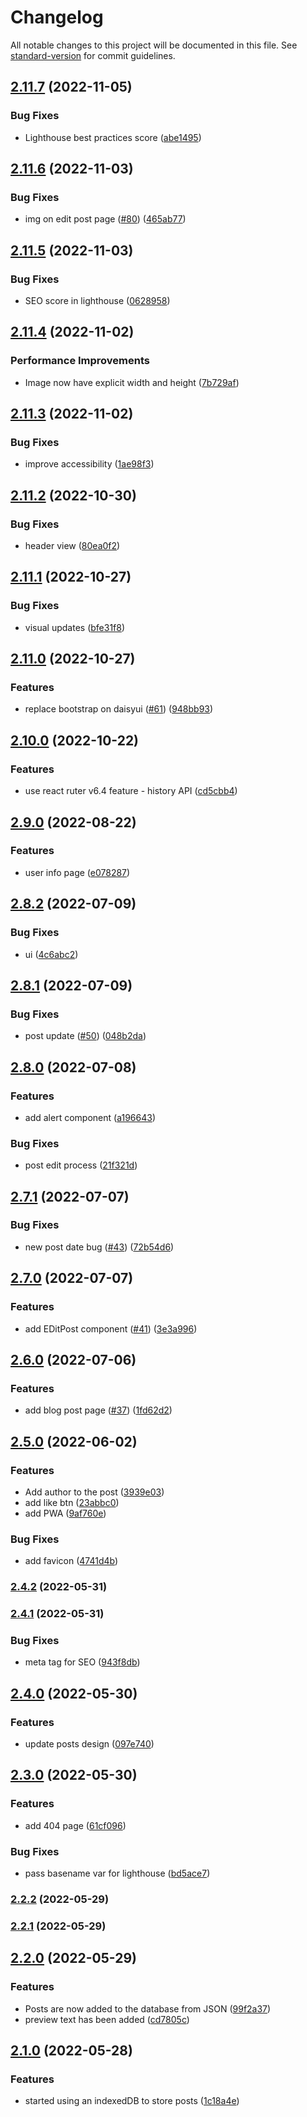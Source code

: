# Changelog

All notable changes to this project will be documented in this file. See [standard-version](https://github.com/conventional-changelog/standard-version) for commit guidelines.

## [2.11.7](https://github.com/pure-js/local-microblogging-client/compare/v2.11.6...v2.11.7) (2022-11-05)


### Bug Fixes

* Lighthouse best practices score ([abe1495](https://github.com/pure-js/local-microblogging-client/commit/abe1495fec1fd16763c8f08c4219c3914371aefb))

## [2.11.6](https://github.com/pure-js/local-microblogging-client/compare/v2.11.5...v2.11.6) (2022-11-03)


### Bug Fixes

* img on edit post page ([#80](https://github.com/pure-js/local-microblogging-client/issues/80)) ([465ab77](https://github.com/pure-js/local-microblogging-client/commit/465ab77db505858bd139f25bb7290809dbd8dc3e))

## [2.11.5](https://github.com/pure-js/local-microblogging-client/compare/v2.11.4...v2.11.5) (2022-11-03)


### Bug Fixes

* SEO score in lighthouse ([0628958](https://github.com/pure-js/local-microblogging-client/commit/0628958a0913e20323eb57052b1a7f98ecb3bd30))

## [2.11.4](https://github.com/pure-js/local-microblogging-client/compare/v2.11.3...v2.11.4) (2022-11-02)


### Performance Improvements

* Image now have explicit width and height ([7b729af](https://github.com/pure-js/local-microblogging-client/commit/7b729afd6205bdd054ad6bfc8064b8a54415f384))

## [2.11.3](https://github.com/pure-js/local-microblogging-client/compare/v2.11.2...v2.11.3) (2022-11-02)


### Bug Fixes

* improve accessibility ([1ae98f3](https://github.com/pure-js/local-microblogging-client/commit/1ae98f39533471f36d779d996495300877bed0fa))

## [2.11.2](https://github.com/pure-js/local-microblogging-client/compare/v2.11.1...v2.11.2) (2022-10-30)


### Bug Fixes

* header view ([80ea0f2](https://github.com/pure-js/local-microblogging-client/commit/80ea0f25b054ce02652b2055118edc9b9f687ff1))

## [2.11.1](https://github.com/pure-js/local-microblogging-client/compare/v2.11.0...v2.11.1) (2022-10-27)


### Bug Fixes

* visual updates ([bfe31f8](https://github.com/pure-js/local-microblogging-client/commit/bfe31f816b2a1091408b6e7676a08ae2f85755ed))

## [2.11.0](https://github.com/pure-js/local-microblogging-client/compare/v2.10.0...v2.11.0) (2022-10-27)


### Features

* replace bootstrap on daisyui ([#61](https://github.com/pure-js/local-microblogging-client/issues/61)) ([948bb93](https://github.com/pure-js/local-microblogging-client/commit/948bb935920e3307374c05b31ce44bc80e546e9d))

## [2.10.0](https://github.com/pure-js/local-microblogging-client/compare/v2.9.0...v2.10.0) (2022-10-22)


### Features

* use react ruter v6.4 feature - history API ([cd5cbb4](https://github.com/pure-js/local-microblogging-client/commit/cd5cbb4c3d031fe9f84bc1cc1291e86c3c45b739))

## [2.9.0](https://github.com/pure-js/local-microblogging-client/compare/v2.8.2...v2.9.0) (2022-08-22)


### Features

* user info page ([e078287](https://github.com/pure-js/local-microblogging-client/commit/e0782875d3f3e77adb3c417714ca36a31a48ebeb))

## [2.8.2](https://github.com/pure-js/local-microblogging-client/compare/v2.8.1...v2.8.2) (2022-07-09)


### Bug Fixes

* ui ([4c6abc2](https://github.com/pure-js/local-microblogging-client/commit/4c6abc279eaeaebfd9f412a6a4be402461537c48))

## [2.8.1](https://github.com/pure-js/local-microblogging-client/compare/v2.8.0...v2.8.1) (2022-07-09)


### Bug Fixes

* post update ([#50](https://github.com/pure-js/local-microblogging-client/issues/50)) ([048b2da](https://github.com/pure-js/local-microblogging-client/commit/048b2da041395fc0f6e51afac5e16bdccd10a37b))

## [2.8.0](https://github.com/pure-js/local-microblogging-client/compare/v2.7.1...v2.8.0) (2022-07-08)


### Features

* add alert component ([a196643](https://github.com/pure-js/local-microblogging-client/commit/a19664378a19191dbc5a1fe9e01af75b012ee7b5))


### Bug Fixes

* post edit process ([21f321d](https://github.com/pure-js/local-microblogging-client/commit/21f321d40678ca3e0a55fc2b145a6c9464e584ed))

## [2.7.1](https://github.com/pure-js/local-microblogging-client/compare/v2.7.0...v2.7.1) (2022-07-07)


### Bug Fixes

* new post date bug ([#43](https://github.com/pure-js/local-microblogging-client/issues/43)) ([72b54d6](https://github.com/pure-js/local-microblogging-client/commit/72b54d61a2c8a2b57a9b5c0d976055f312989436))

## [2.7.0](https://github.com/pure-js/local-microblogging-client/compare/v2.6.0...v2.7.0) (2022-07-07)


### Features

* add EDitPost component ([#41](https://github.com/pure-js/local-microblogging-client/issues/41)) ([3e3a996](https://github.com/pure-js/local-microblogging-client/commit/3e3a996e69a2851f99d86106faabc8499e39b1ca))

## [2.6.0](https://github.com/pure-js/local-microblogging-client/compare/v2.5.0...v2.6.0) (2022-07-06)


### Features

* add blog post page ([#37](https://github.com/pure-js/local-microblogging-client/issues/37)) ([1fd62d2](https://github.com/pure-js/local-microblogging-client/commit/1fd62d2472a63e402bd1b33f969fdef8336871ee))

## [2.5.0](https://github.com/pure-js/local-microblogging-client/compare/v2.4.2...v2.5.0) (2022-06-02)


### Features

* Add author to the post ([3939e03](https://github.com/pure-js/local-microblogging-client/commit/3939e0355d6a6be3c8ac9d93ec4ef691c9a5b997))
* add like btn ([23abbc0](https://github.com/pure-js/local-microblogging-client/commit/23abbc06d442e25e10dfe58ee882dc72f64e0a5f))
* add PWA ([9af760e](https://github.com/pure-js/local-microblogging-client/commit/9af760e967471445b9cd413abd6b9d0c990fead1))


### Bug Fixes

* add favicon ([4741d4b](https://github.com/pure-js/local-microblogging-client/commit/4741d4bef96d0b53d1fbc172bc5aec4887ddc6ff))

### [2.4.2](https://github.com/pure-js/local-microblogging-client/compare/v2.4.1...v2.4.2) (2022-05-31)

### [2.4.1](https://github.com/pure-js/local-microblogging-client/compare/v2.4.0...v2.4.1) (2022-05-31)


### Bug Fixes

* meta tag for SEO ([943f8db](https://github.com/pure-js/local-microblogging-client/commit/943f8db2b5714b047bf9a6aa90ec818c93d2e59b))

## [2.4.0](https://github.com/pure-js/local-microblogging-client/compare/v2.3.0...v2.4.0) (2022-05-30)


### Features

* update posts design ([097e740](https://github.com/pure-js/local-microblogging-client/commit/097e74034686259c2142448ed4d4a42b9344f045))

## [2.3.0](https://github.com/pure-js/local-microblogging-client/compare/v2.2.2...v2.3.0) (2022-05-30)


### Features

* add 404 page ([61cf096](https://github.com/pure-js/local-microblogging-client/commit/61cf0968263e5f0060049c17ec43004a83e70451))


### Bug Fixes

* pass basename var for lighthouse ([bd5ace7](https://github.com/pure-js/local-microblogging-client/commit/bd5ace711e11765c457fc950519cb87f9c07d464))

### [2.2.2](https://github.com/pure-js/local-microblogging-client/compare/v2.2.1...v2.2.2) (2022-05-29)

### [2.2.1](https://github.com/pure-js/local-microblogging-client/compare/v2.2.0...v2.2.1) (2022-05-29)

## [2.2.0](https://github.com/pure-js/local-microblogging-client/compare/v2.1.0...v2.2.0) (2022-05-29)


### Features

* Posts are now added to the database from JSON ([99f2a37](https://github.com/pure-js/local-microblogging-client/commit/99f2a37916895038613ad185986aaa0ebc2ea41d))
* preview text has been added ([cd7805c](https://github.com/pure-js/local-microblogging-client/commit/cd7805c748935595aef25bf48b6f8b578560e3cd))

## [2.1.0](https://github.com/pure-js/local-microblogging-client/compare/v2.0.2...v2.1.0) (2022-05-28)


### Features

* started using an indexedDB to store posts ([1c18a4e](https://github.com/pure-js/local-microblogging-client/commit/1c18a4eccb69f1f6068b740517fefd2618254cc7))
